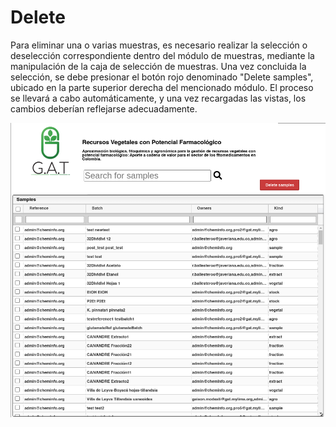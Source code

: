 # Delete

Para eliminar una o varias muestras, es necesario realizar la selección o deselección correspondiente dentro del módulo de muestras, mediante la manipulación de la caja de selección de muestras. Una vez concluida la selección, se debe presionar el botón rojo denominado "Delete samples", ubicado en la parte superior derecha del mencionado módulo. El proceso se llevará a cabo automáticamente, y una vez recargadas las vistas, los cambios deberían reflejarse adecuadamente.

<img src="images/delete.png">
